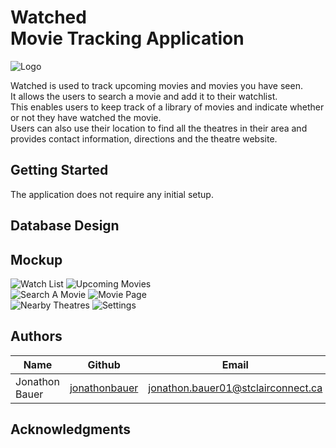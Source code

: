 # Watched <br/> Movie Tracking Application

![Logo](https://github.com/jonathonbauer/watched/blob/polish/images/icon.png)

Watched is used to track upcoming movies and movies you have seen.
<br/>
It allows the users to search a movie and add it to their watchlist. 
<br/>
This enables users to keep track of a library of movies and indicate whether or not they have watched the movie. 
<br/>
Users can also use their location to find all the theatres in their area and provides contact information, directions and the theatre website.

## Getting Started

The application does not require any initial setup.

## Database Design

## Mockup

![Watch List](https://github.com/jonathonbauer/watched/blob/polish/images/watch_list.png)
![Upcoming Movies](https://github.com/jonathonbauer/watched/blob/polish/images/upcoming_movies.png)
<br/>
![Search A Movie](https://github.com/jonathonbauer/watched/blob/polish/images/search_movie.png)
![Movie Page](https://github.com/jonathonbauer/watched/blob/polish/images/movie_page.png)
<br/>
![Nearby Theatres](https://github.com/jonathonbauer/watched/blob/polish/images/nearby_theatres.png)
![Settings](https://github.com/jonathonbauer/watched/blob/polish/images/settings.png)


## Authors

| Name             | Github                                              |                           Email     |
| -------------    | --------------------------------------------------- | ----------------------------------- |
| Jonathon Bauer   | [jonathonbauer](https://github.com/jonathonbauer)   | jonathon.bauer01@stclairconnect.ca  |


## Acknowledgments

